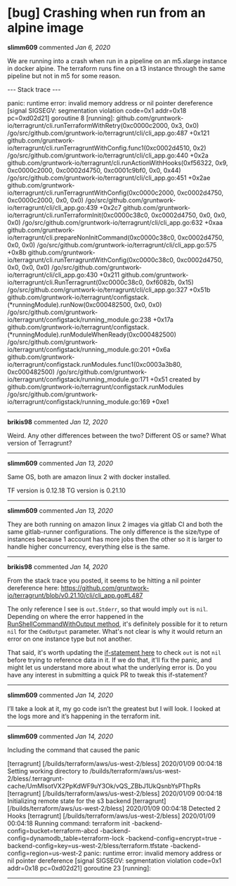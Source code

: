 # [bug] Crashing when run from an alpine image 

**slimm609** commented *Jan 6, 2020*

We are running into a crash when run in a pipeline on an m5.xlarge instance in docker alpine.   The terraform runs fine on a t3 instance through the same pipeline but not in m5 for some reason.   


--- Stack trace --- 

panic: runtime error: invalid memory address or nil pointer dereference
[signal SIGSEGV: segmentation violation code=0x1 addr=0x18 pc=0xd02d21]
goroutine 8 [running]:
github.com/gruntwork-io/terragrunt/cli.runTerraformWithRetry(0xc0000c2000, 0x3, 0x0)
/go/src/github.com/gruntwork-io/terragrunt/cli/cli_app.go:487 +0x121
github.com/gruntwork-io/terragrunt/cli.runTerragruntWithConfig.func1(0xc0002d4510, 0x2)
/go/src/github.com/gruntwork-io/terragrunt/cli/cli_app.go:440 +0x2a
github.com/gruntwork-io/terragrunt/cli.runActionWithHooks(0xf56322, 0x9, 0xc0000c2000, 0xc0002d4750, 0xc0001c9bf0, 0x0, 0x44)
/go/src/github.com/gruntwork-io/terragrunt/cli/cli_app.go:451 +0x2ae
github.com/gruntwork-io/terragrunt/cli.runTerragruntWithConfig(0xc0000c2000, 0xc0002d4750, 0xc0000c2000, 0x0, 0x0)
/go/src/github.com/gruntwork-io/terragrunt/cli/cli_app.go:439 +0x2c7
github.com/gruntwork-io/terragrunt/cli.runTerraformInit(0xc0000c38c0, 0xc0002d4750, 0x0, 0x0, 0x0)
/go/src/github.com/gruntwork-io/terragrunt/cli/cli_app.go:632 +0xaa
github.com/gruntwork-io/terragrunt/cli.prepareNonInitCommand(0xc0000c38c0, 0xc0002d4750, 0x0, 0x0)
/go/src/github.com/gruntwork-io/terragrunt/cli/cli_app.go:575 +0x8b
github.com/gruntwork-io/terragrunt/cli.runTerragruntWithConfig(0xc0000c38c0, 0xc0002d4750, 0x0, 0x0, 0x0)
/go/src/github.com/gruntwork-io/terragrunt/cli/cli_app.go:430 +0x211
github.com/gruntwork-io/terragrunt/cli.RunTerragrunt(0xc0000c38c0, 0xf6082b, 0x15)
/go/src/github.com/gruntwork-io/terragrunt/cli/cli_app.go:327 +0x51b
github.com/gruntwork-io/terragrunt/configstack.(*runningModule).runNow(0xc000482500, 0x0, 0x0)
/go/src/github.com/gruntwork-io/terragrunt/configstack/running_module.go:238 +0x17a
github.com/gruntwork-io/terragrunt/configstack.(*runningModule).runModuleWhenReady(0xc000482500)
/go/src/github.com/gruntwork-io/terragrunt/configstack/running_module.go:201 +0x6a
github.com/gruntwork-io/terragrunt/configstack.runModules.func1(0xc0003a3b80, 0xc000482500)
/go/src/github.com/gruntwork-io/terragrunt/configstack/running_module.go:171 +0x51
created by github.com/gruntwork-io/terragrunt/configstack.runModules
/go/src/github.com/gruntwork-io/terragrunt/configstack/running_module.go:169 +0xe1
<br />
***


**brikis98** commented *Jan 12, 2020*

Weird. Any other differences  between the two? Different OS or same? What version of Terragrunt?
***

**slimm609** commented *Jan 13, 2020*

Same OS,  both are amazon linux 2 with docker installed.    

TF version is 0.12.18
TG version is 0.21.10
***

**slimm609** commented *Jan 13, 2020*

They are both running on amazon linux 2 images via gitlab CI and both the same gitlab-runner configurations.      The only difference is the size/type of instances because 1 account has more jobs then the other so it is larger to handle higher concurrency, everything else is the same. 
***

**brikis98** commented *Jan 14, 2020*

From the stack trace you posted, it seems to be hitting a nil pointer dereference here: https://github.com/gruntwork-io/terragrunt/blob/v0.21.10/cli/cli_app.go#L487

The only reference I see is `out.Stderr`, so that would imply `out` is `nil`. Depending on where the error happened in the [RunShellCommandWithOutput method](https://github.com/gruntwork-io/terragrunt/blob/7f563c6fe3abe41764aff642f01edc180288a9af/shell/run_shell_cmd.go#L47), it's definitely possible for it to return `nil` for the `CmdOutput` parameter. What's not clear is why it would return an error on one instance type but not another.

That said, it's worth updating the [if-statement here](https://github.com/gruntwork-io/terragrunt/blob/v0.21.10/cli/cli_app.go#L487) to check `out` is not `nil` before trying to reference data in it. If we do that, it'll fix the panic, and might let us understand more about what the underlying error is. Do you have any interest in submitting a quick PR to tweak this if-statement?
***

**slimm609** commented *Jan 14, 2020*

I’ll take a look at it, my go code isn’t the greatest but I will look.   I looked at the logs more and it’s happening in the terraform init. 
***

**slimm609** commented *Jan 14, 2020*

Including the command that caused the panic

 [terragrunt] [/builds/terraform/aws/us-west-2/bless] 2020/01/09 00:04:18 Setting working directory to /builds/terraform/aws/us-west-2/bless/.terragrunt-cache/UmMlsotVX2PpKdWF9uY3Ok/vQS_ZBbJ1UkQsnbYsPThpRs
 [terragrunt] [/builds/terraform/aws/us-west-2/bless] 2020/01/09 00:04:18 Initializing remote state for the s3 backend
 [terragrunt] [/builds/terraform/aws/us-west-2/bless] 2020/01/09 00:04:18 Detected 2 Hooks
 [terragrunt] [/builds/terraform/aws/us-west-2/bless] 2020/01/09 00:04:18 Running command: terraform init -backend-config=bucket=terraform-abcd -backend-config=dynamodb_table=terraform-lock -backend-config=encrypt=true -backend-config=key=us-west-2/bless/terraform.tfstate -backend-config=region=us-west-2
 panic: runtime error: invalid memory address or nil pointer dereference
 [signal SIGSEGV: segmentation violation code=0x1 addr=0x18 pc=0xd02d21]
goroutine 23 [running]:
***


